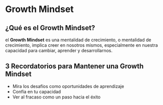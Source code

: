 # Growth Mindset
## ¿Qué es el Growth Mindset?
el **Growth Mindset** es una mentalidad de crecimiento, o mentalidad de crecimiento, implica creer en nosotros mismos, especialmente en nuestra capacidad para cambiar, aprender y desarrollarnos.
## 3 Recordatorios para Mantener una Growth Mindset

- Mira los desafíos como oportunidades de aprendizaje
- Confía en tu capacidad
- Ver al fracaso como un paso hacia el éxito
[]()
